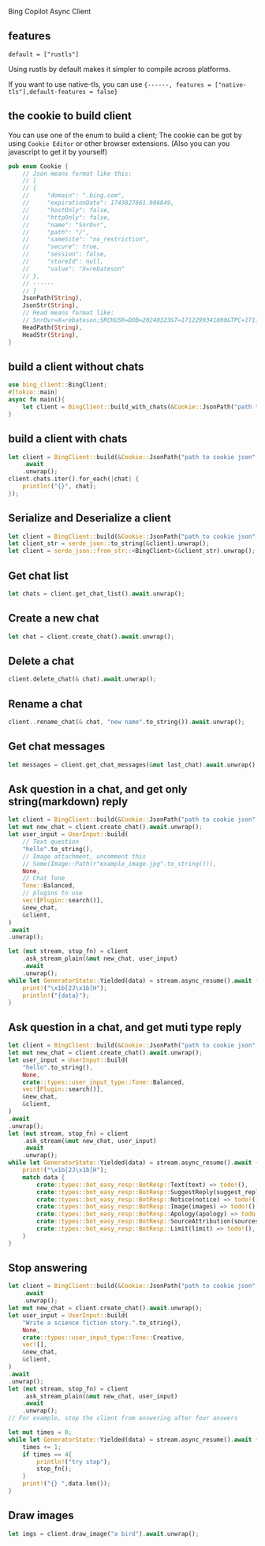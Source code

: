 Bing Copilot Async Client

## features

`default = ["rustls"]`

Using rustls by default makes it simpler to compile across platforms.

If you want to use native-tls, you can use `{------, features = ["native-tls"],default-features = false}`

## the cookie to build client

You can use one of the enum to build a client;
The cookie can be got by using `Cookie Editor` or other browser extensions.
(Also you can you javascript to get it by yourself)
```rust
pub enum Cookie {
    // Json means format like this:
    // [
    // {
    //     "domain": ".bing.com",
    //     "expirationDate": 1743827661.986849,
    //     "hostOnly": false,
    //     "httpOnly": false,
    //     "name": "SnrOvr",
    //     "path": "/",
    //     "sameSite": "no_restriction",
    //     "secure": true,
    //     "session": false,
    //     "storeId": null,
    //     "value": "X=rebateson"
    // },
    // ······
    // ]
    JsonPath(String),
    JsonStr(String),
    // Head means format like:
    // SnrOvr=X=rebateson;SRCHUSR=DOB=20240323&T=1712299341000&TPC=1711617907000&POEX=W; ······
    HeadPath(String),
    HeadStr(String),
}
```

## build a client without chats

```rust
use bing_client::BingClient;
#[tokio::main]
async fn main(){
    let client = BingClient::build_with_chats(&Cookie::JsonPath("path to cookie json".to_string()))
}
```

## build a client with chats

```rust
let client = BingClient::build(&Cookie::JsonPath("path to cookie json".to_string()))
    .await
    .unwrap();
client.chats.iter().for_each(|chat| {
    println!("{}", chat);
});
```

## Serialize and Deserialize a client

```rust
let client = BingClient::build(&Cookie::JsonPath("path to cookie json".to_string())).await.unwrap();
let client_str = serde_json::to_string(&client).unwrap();
let client = serde_json::from_str::<BingClient>(&client_str).unwrap();
```

## Get chat list

```rust
let chats = client.get_chat_list().await.unwrap();
```

## Create a new chat

```rust
let chat = client.create_chat().await.unwrap();
```

## Delete a chat

```rust
client.delete_chat(& chat).await.unwrap();
```

## Rename a chat

```rust
client..rename_chat(& chat, "new name".to_string()).await.unwrap();
```

## Get chat messages

```rust
let messages = client.get_chat_messages(&mut last_chat).await.unwrap();
```

## Ask question in a chat, and get only string(markdown) reply

```rust
let client = BingClient::build(&Cookie::JsonPath("path to cookie json".to_string())).await.unwrap();
let mut new_chat = client.create_chat().await.unwrap();
let user_input = UserInput::build(
    // Text question
    "hello".to_string(),
    // Image attachment, uncomment this
    // Some(Image::Path(r"example_image.jpg".to_string())),
    None,
    // Chat Tone
    Tone::Balanced,
    // plugins to use
    vec![Plugin::search()],
    &new_chat,
    &client,
)
.await
.unwrap();

let (mut stream, stop_fn) = client
    .ask_stream_plain(&mut new_chat, user_input)
    .await
    .unwrap();
while let GeneratorState::Yielded(data) = stream.async_resume().await {
    print!("\x1b[2J\x1b[H");
    println!("{data}");
}
```

## Ask question in a chat, and get muti type reply

```rust
let client = BingClient::build(&Cookie::JsonPath("path to cookie json".to_string())).await.unwrap();
let mut new_chat = client.create_chat().await.unwrap();
let user_input = UserInput::build(
    "hello".to_string(),
    None,
    crate::types::user_input_type::Tone::Balanced,
    vec![Plugin::search()],
    &new_chat,
    &client,
)
.await
.unwrap();
let (mut stream, stop_fn) = client
    .ask_stream(&mut new_chat, user_input)
    .await
    .unwrap();
while let GeneratorState::Yielded(data) = stream.async_resume().await {
    print!("\x1b[2J\x1b[H");
    match data {
        crate::types::bot_easy_resp::BotResp::Text(text) => todo!(),
        crate::types::bot_easy_resp::BotResp::SuggestReply(suggest_replys) => todo!(),
        crate::types::bot_easy_resp::BotResp::Notice(notice) => todo!(),
        crate::types::bot_easy_resp::BotResp::Image(images) => todo!(),
        crate::types::bot_easy_resp::BotResp::Apology(apology) => todo!(),
        crate::types::bot_easy_resp::BotResp::SourceAttribution(sources) => todo!(),
        crate::types::bot_easy_resp::BotResp::Limit(limit) => todo!(),
    }
}
```

## Stop answering

```rust
let client = BingClient::build(&Cookie::JsonPath("path to cookie json".to_string()))
    .await
    .unwrap();
let mut new_chat = client.create_chat().await.unwrap();
let user_input = UserInput::build(
    "Write a science fiction story.".to_string(),
    None,
    crate::types::user_input_type::Tone::Creative,
    vec![],
    &new_chat,
    &client,
)
.await
.unwrap();
let (mut stream, stop_fn) = client
    .ask_stream_plain(&mut new_chat, user_input)
    .await
    .unwrap();
// For example, stop the client from answering after four answers

let mut times = 0;
while let GeneratorState::Yielded(data) = stream.async_resume().await {
    times += 1;
    if times == 4{
        println!("try stop");
        stop_fn();
    }
    print!("{} ",data.len());
}
```

## Draw images

```rust
let imgs = client.draw_image("a bird").await.unwrap();
```
